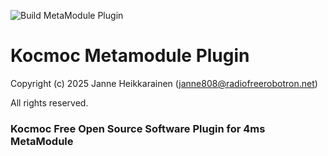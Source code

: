 ![Build MetaModule Plugin](https://github.com/janne808/kocmoc-metamodule-plugin/actions/workflows/build-metamodule-plugin.yml/badge.svg)

# Kocmoc Metamodule Plugin

Copyright (c) 2025 Janne Heikkarainen (janne808@radiofreerobotron.net)

All rights reserved.

### Kocmoc Free Open Source Software Plugin for 4ms MetaModule

